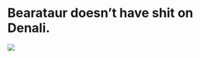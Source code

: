 <!--
id: 236079278
link: http://tumblr.atmos.org/post/236079278/bearataur-doesnt-have-shit-on-denali
slug: bearataur-doesnt-have-shit-on-denali
date: Sat Nov 07 2009 08:53:50 GMT-0800 (PST)
publish: 2009-11-07
tags: 
title: Bearataur doesn&#8217;t have shit on Denali.
-->


Bearataur doesn&#8217;t have shit on Denali.
============================================

![](http://31.media.tumblr.com/tumblr_ksr09qmLNJ1qz4sngo1_400.jpg)

